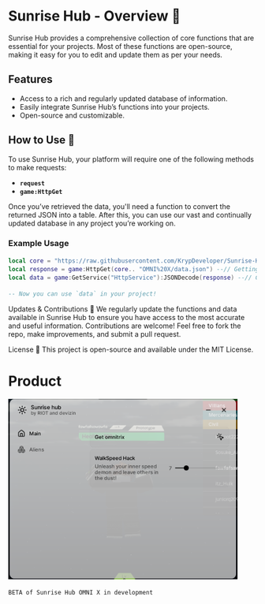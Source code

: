# Sunrise Hub - Overview 🌅

Sunrise Hub provides a comprehensive collection of core functions that are essential for your projects. Most of these functions are open-source, making it easy for you to edit and update them as per your needs.

## Features
- Access to a rich and regularly updated database of information.
- Easily integrate Sunrise Hub’s functions into your projects.
- Open-source and customizable.

## How to Use 🚀

To use Sunrise Hub, your platform will require one of the following methods to make requests:
- **`request`**
- **`game:HttpGet`**

Once you’ve retrieved the data, you'll need a function to convert the returned JSON into a table. After this, you can use our vast and continually updated database in any project you’re working on.

### Example Usage
```lua
local core = "https://raw.githubusercontent.com/KrypDeveloper/Sunrise-Hub/refs/heads/main/Core/"
local response = game:HttpGet(core.. "OMNI%20X/data.json") --// Getting OMNI X database
local data = game:GetService("HttpService"):JSONDecode(response) --// Convert to table

-- Now you can use `data` in your project!
```
Updates & Contributions 🔄
We regularly update the functions and data available in Sunrise Hub to ensure you have access to the most accurate and useful information. Contributions are welcome! Feel free to fork the repo, make improvements, and submit a pull request.

License 📝
This project is open-source and available under the MIT License.
# Product
![BETA PHOTO](https://raw.githubusercontent.com/KrypDeveloper/Sunrise-Hub/refs/heads/main/Images/BETA.png)

`BETA of Sunrise Hub OMNI X in development`
